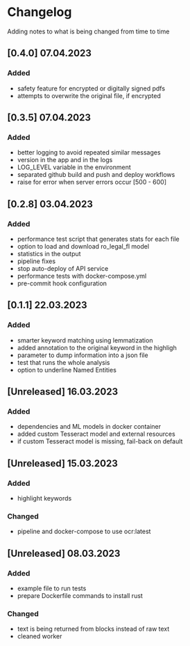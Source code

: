 # Changelog
Adding notes to what is being changed from time to time

## [0.4.0] 07.04.2023
### Added
- safety feature for encrypted or digitally signed pdfs
- attempts to overwrite the original file, if encrypted

## [0.3.5] 07.04.2023
### Added
- better logging to avoid repeated similar messages
- version in the app and in the logs
- LOG_LEVEL variable in the environment
- separated github build and push and deploy workflows
- raise for error when server errors occur [500 - 600]

## [0.2.8] 03.04.2023
### Added
- performance test script that generates stats for each file
- option to load and download ro_legal_fl model
- statistics in the output
- pipeline fixes
- stop auto-deploy of API service
- performance tests with docker-compose.yml
- pre-commit hook configuration


## [0.1.1] 22.03.2023
### Added
- smarter keyword matching using lemmatization
- added annotation to the original keyword in the highligh
- parameter to dump information into a json file
- test that runs the whole analysis
- option to underline Named Entities


## [Unreleased] 16.03.2023
### Added
- dependencies and ML models in docker container
- added custom Tesseract model and external resources
- if custom Tesseract model is missing, fail-back on default


## [Unreleased] 15.03.2023
### Added
- highlight keywords
### Changed
- pipeline and docker-compose to use ocr:latest


## [Unreleased] 08.03.2023
### Added
- example file to run tests
- prepare Dockerfile commands to install rust
### Changed
- text is being returned from blocks instead of raw text
- cleaned worker
